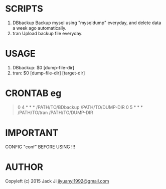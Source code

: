# SCRIPTS
1. DBbackup
	Backup mysql using "mysqldump" everyday, and delete data a week ago automatically.
2. tran
	Upload backup file everyday.

# USAGE
1. DBbackup: 	$0 [dump-file-dir]
2. tran: 	$0 [dump-file-dir] [target-dir]

# CRONTAB eg
> 0 4 * * * /PATH/TO/BDbackup /PATH/TO/DUMP-DIR
> 0 5 * * * /PATH/TO/tran /PATH/TO/DUMP-DIR
	
# IMPORTANT
CONFIG "conf" BEFORE USING !!!

# AUTHOR
Copyleft (c) 2015 Jack Ji <jiyuanyi1992@gmail.com>
